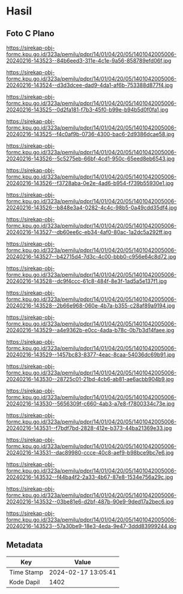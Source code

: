 # Hasil

## Foto C Plano

https://sirekap-obj-formc.kpu.go.id/323a/pemilu/pdpr/14/01/04/20/05/1401042005006-20240216-143523--84b6eed3-311e-4c1e-9a56-858789efd06f.jpg

https://sirekap-obj-formc.kpu.go.id/323a/pemilu/pdpr/14/01/04/20/05/1401042005006-20240216-143524--d3d3dcee-dad9-4da1-af6b-753388d877f4.jpg

https://sirekap-obj-formc.kpu.go.id/323a/pemilu/pdpr/14/01/04/20/05/1401042005006-20240216-143525--0d2fa181-f7b3-45f0-b99e-b94b5d0f0fa1.jpg

https://sirekap-obj-formc.kpu.go.id/323a/pemilu/pdpr/14/01/04/20/05/1401042005006-20240216-143525--f4c0af9b-0736-4300-bac6-2d9386dcae58.jpg

https://sirekap-obj-formc.kpu.go.id/323a/pemilu/pdpr/14/01/04/20/05/1401042005006-20240216-143526--5c5275eb-66bf-4cd1-950c-65eed8eb6543.jpg

https://sirekap-obj-formc.kpu.go.id/323a/pemilu/pdpr/14/01/04/20/05/1401042005006-20240216-143526--f3728aba-0e2e-4ad6-b954-f739b55930e1.jpg

https://sirekap-obj-formc.kpu.go.id/323a/pemilu/pdpr/14/01/04/20/05/1401042005006-20240216-143526--b848e3a4-0282-4c4c-98b5-0a49cdd35df4.jpg

https://sirekap-obj-formc.kpu.go.id/323a/pemilu/pdpr/14/01/04/20/05/1401042005006-20240216-143527--db60ee6c-eb34-4af0-80ac-1a2dc5a292ff.jpg

https://sirekap-obj-formc.kpu.go.id/323a/pemilu/pdpr/14/01/04/20/05/1401042005006-20240216-143527--b42715d4-7d3c-4c00-bbb0-c956e64c8d72.jpg

https://sirekap-obj-formc.kpu.go.id/323a/pemilu/pdpr/14/01/04/20/05/1401042005006-20240216-143528--dc9f4ccc-61c8-484f-8e3f-1ad5a5e137f1.jpg

https://sirekap-obj-formc.kpu.go.id/323a/pemilu/pdpr/14/01/04/20/05/1401042005006-20240216-143528--2b66e968-060e-4b7a-b355-c28af89a9194.jpg

https://sirekap-obj-formc.kpu.go.id/323a/pemilu/pdpr/14/01/04/20/05/1401042005006-20240216-143529--a4e9362b-e0cc-4ada-b78c-0b7b3d14faee.jpg

https://sirekap-obj-formc.kpu.go.id/323a/pemilu/pdpr/14/01/04/20/05/1401042005006-20240216-143529--1457bc83-8377-4eac-8caa-54036dc69b91.jpg

https://sirekap-obj-formc.kpu.go.id/323a/pemilu/pdpr/14/01/04/20/05/1401042005006-20240216-143530--28725c01-21bd-4cb6-ab81-ae6acbb904b9.jpg

https://sirekap-obj-formc.kpu.go.id/323a/pemilu/pdpr/14/01/04/20/05/1401042005006-20240216-143530--5656309f-c660-4ab3-a7e8-f7800334c73e.jpg

https://sirekap-obj-formc.kpu.go.id/323a/pemilu/pdpr/14/01/04/20/05/1401042005006-20240216-143531--f7bdf7bd-2828-412e-b373-44ba21369e33.jpg

https://sirekap-obj-formc.kpu.go.id/323a/pemilu/pdpr/14/01/04/20/05/1401042005006-20240216-143531--dac89980-ccce-40c8-aef9-b98bce9bc7e6.jpg

https://sirekap-obj-formc.kpu.go.id/323a/pemilu/pdpr/14/01/04/20/05/1401042005006-20240216-143532--f44ba4f2-2a33-4b67-87e8-1534e756a29c.jpg

https://sirekap-obj-formc.kpu.go.id/323a/pemilu/pdpr/14/01/04/20/05/1401042005006-20240216-143532--03be81e6-d2bf-487b-90e9-9ded17a2bec6.jpg

https://sirekap-obj-formc.kpu.go.id/323a/pemilu/pdpr/14/01/04/20/05/1401042005006-20240216-143523--57a30be9-18e3-4eda-9e47-3ddd83999244.jpg


## Metadata

| Key        | Value               |
| ---------- | ------------------- |
| Time Stamp | 2024-02-17 13:05:41 |
| Kode Dapil | 1402                |



